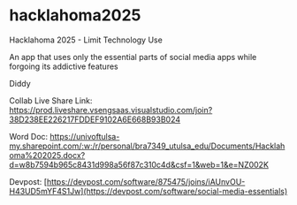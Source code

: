 # hacklahoma2025
Hacklahoma 2025 - Limit Technology Use

An app that uses only the essential parts of social media apps while forgoing its addictive features

Diddy

Collab Live Share Link:
https://prod.liveshare.vsengsaas.visualstudio.com/join?38D238EE226217FDDEF9102A6E668B93B024

Word Doc:
https://univoftulsa-my.sharepoint.com/:w:/r/personal/bra7349_utulsa_edu/Documents/Hacklahoma%202025.docx?d=w8b7594b965c8431d998a56f87c310c4d&csf=1&web=1&e=NZ002K

Devpost:
[https://devpost.com/software/875475/joins/iAUnvOU-H43UD5mYF4S1Jw](https://devpost.com/software/social-media-essentials)
